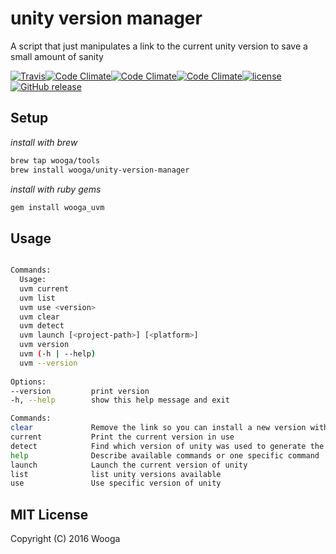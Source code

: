 # unity version manager 

A script that just manipulates a link to the current unity version to save a small amount of sanity

[![Travis](https://img.shields.io/travis/wooga/unity-version-manager.svg?style=flat-square)](https://travis-ci.org/wooga/unity-version-manager)[![Code Climate](https://img.shields.io/codeclimate/github/wooga/unity-version-manager.svg?style=flat-square)](https://codeclimate.com/github/wooga/unity-version-manager)[![Code Climate](https://img.shields.io/codeclimate/coverage/github/wooga/unity-version-manager.svg?style=flat-square)](https://codeclimate.com/github/wooga/unity-version-manager/coverage)[![Code Climate](https://img.shields.io/codeclimate/issues/github/wooga/unity-version-manager.svg?style=flat-square)](https://codeclimate.com/github/wooga/unity-version-manager/issues)[![license](https://img.shields.io/github/license/wooga/unity-version-manager.svg?style=flat-square)](https://github.com/wooga/unity-version-manager/blob/master/Licence.md)[![GitHub release](https://img.shields.io/github/release/wooga/unity-version-manager.svg?style=flat-square)](https://github.com/wooga/unity-version-manager/releases)

## Setup

_install with brew_

```bash
brew tap wooga/tools
brew install wooga/unity-version-manager
```

_install with ruby gems_

```bash
gem install wooga_uvm
```


## Usage

```bash

Commands:
  Usage:
  uvm current
  uvm list
  uvm use <version>
  uvm clear
  uvm detect
  uvm launch [<project-path>] [<platform>]
  uvm version
  uvm (-h | --help)
  uvm --version
  
Options:
--version         print version
-h, --help        show this help message and exit

Commands:
clear             Remove the link so you can install a new version without overwriting
current           Print the current version in use
detect            Find which version of unity was used to generate the project in current dir
help              Describe available commands or one specific command
launch            Launch the current version of unity
list              list unity versions available
use               Use specific version of unity

```


## MIT License

Copyright (C) 2016 Wooga
